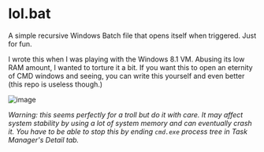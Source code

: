 # lol.bat
A simple recursive Windows Batch file that opens itself when triggered. Just for fun.

I wrote this when I was playing with the Windows 8.1 VM. Abusing its low RAM amount, I wanted to torture it a bit.
If you want this to open an eternity of CMD windows and seeing, you can write this yourself and even better (this repo is useless though.)

![image](https://user-images.githubusercontent.com/87983017/204020251-7c403130-4ffd-47cf-9d81-c4dfda5f45fb.png)

*Warning: this seems perfectly for a troll but do it with care. It may affect system stability by using a lot of system memory and can eventually crash it. You have to be able to stop this by ending `cmd.exe` process tree in Task Manager's Detail tab.*
